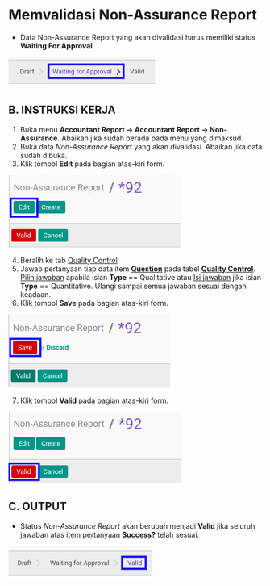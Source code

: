 # Memvalidasi Non-Assurance Report

* Data Non-Assurance Report yang akan divalidasi harus memiliki status **Waiting For Approval**.

![](../../img/non-assurance-report/status-waiting-for-approval.png)


## B. INSTRUKSI KERJA

1. Buka menu **Accountant Report -> Accountant Report -> Non-Assurance**. Abaikan jika sudah berada pada menu yang dimaksud.
2. Buka data *Non-Assurance Report* yang akan divalidasi. Abaikan jika data sudah dibuka.
3. Klik tombol **Edit** pada bagian atas-kiri form.

![](../../img/non-assurance-report/tombol-edit-valid.png)

4. Beralih ke tab [Quality Control](./penjelasan.md#tab-quality-control)
5. Jawab pertanyaan tiap data item **[Question](./penjelasan.md#field-question)** pada tabel **[Quality Control](./penjelasan.md#tab-quality-control)**. <a name="l5">[Pilih jawaban](./memilih-jawaban-qualitative.md) apabila isian **Type** == Qualitative atau <a name="l5">[Isi jawaban](./mengisi-jawaban-quantitative.md) jika isian **Type** == Quantitative. Ulangi sampai semua jawaban sesuai dengan keadaan.
6. Klik tombol **Save** pada bagian atas-kiri form.

![](../../img/non-assurance-report/tombol-simpan-valid.png)

7. Klik tombol **Valid** pada bagian atas-kiri form.

![](../../img/non-assurance-report/tombol-validasi.png)

## C. OUTPUT

* Status *Non-Assurance Report* akan berubah menjadi **Valid** jika seluruh jawaban atas item pertanyaan **[Success?](./penjelasan.md#field-question)** telah sesuai.

![](../../img/non-assurance-report/status-valid.png)
